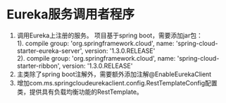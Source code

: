 # Eureka服务调用者程序
1. 调用Eureka上注册的服务。
	项目基于spring boot，需要添加jar包：  
	1). compile group: 'org.springframework.cloud', name: 'spring-cloud-starter-eureka-server', version: '1.3.0.RELEASE'  
	2). compile group: 'org.springframework.cloud', name: 'spring-cloud-starter-ribbon', version: '1.3.0.RELEASE'  
2. 主类除了spring boot注解外，需要额外添加注解@EnableEurekaClient   
3. 增加com.ms.springcloudeurekaclient.config.RestTemplateConfig配置类，提供具有负载均衡功能的RestTemplate。
 

